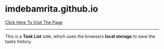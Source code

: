 # imdebamrita.github.io
<a href="https://imdebamrita.github.io/">Click Here To Visit The Page</a>
<hr>
This is a <b>Task List</b> side, which uses the browsers <b>local storage</b> to save the tasks history.
